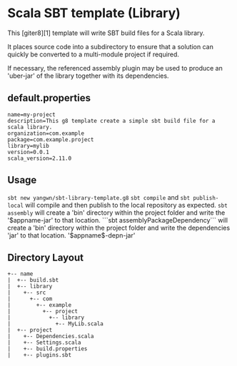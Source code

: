 # Scala SBT template (Library)

This [giter8][1] template will write SBT build files for a Scala library.

It places source code into a subdirectory to ensure that a solution can quickly be converted to a multi-module project if required.

If necessary, the referenced assembly plugin may be used to produce an 'uber-jar' of the library together with its dependencies.

## default.properties

~~~
name=my-project
description=This g8 template create a simple sbt build file for a scala library.
organization=com.example
package=com.example.project
library=mylib
version=0.0.1
scala_version=2.11.0
~~~

## Usage

```sbt new yangwn/sbt-library-template.g8```
```sbt compile``` and ```sbt publish-local``` will compile and then publish to the local repository as expected.
```sbt assembly``` will create a 'bin' directory within the project folder and write the '$appname-jar' to that location.
```sbt assemblyPackageDependency``` will create a 'bin' directory within the project folder and write the dependencies 'jar' to that location. '$appname$-depn-jar'

## Directory Layout

~~~
+-- name
|  +-- build.sbt
|  +-- library
|    +-- src
|      +-- com
|        +-- example
|          +-- project
|            +-- library
|              +-- MyLib.scala
|  +-- project
|    +-- Dependencies.scala
|    +-- Settings.scala
|    +-- build.properties
|    +-- plugins.sbt
~~~
